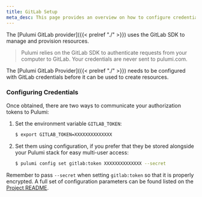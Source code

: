 ```yaml
---
title: GitLab Setup
meta_desc: This page provides an overview on how to configure credentials for the Pulumi GitLab Provider.
---
```


The [Pulumi GitLab provider]({{< prelref "./" >}}) uses the GitLab SDK to manage and provision resources.

> Pulumi relies on the GitLab SDK to authenticate requests from your computer to GitLab. Your credentials are never sent
> to pulumi.com.

The [Pulumi GitLab Provider]({{< prelref "./" >}}) needs to be configured with GitLab credentials
before it can be used to create resources.

### Configuring Credentials

Once obtained, there are two ways to communicate your authorization tokens to Pulumi:

1. Set the environment variable `GITLAB_TOKEN`:

    ```bash
    $ export GITLAB_TOKEN=XXXXXXXXXXXXXX
    ```

2. Set them using configuration, if you prefer that they be stored alongside your Pulumi stack for easy multi-user access:

    ```bash
    $ pulumi config set gitlab:token XXXXXXXXXXXXXX --secret
    ```

Remember to pass `--secret` when setting `gitlab:token` so that it is properly encrypted. A full set of configuration parameters
can be found listed on the [Project README](https://github.com/pulumi/pulumi-gitlab/blob/master/README.md).
